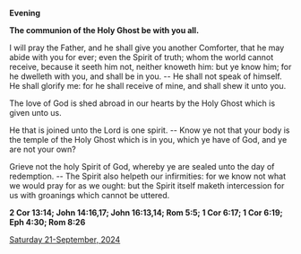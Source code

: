 **Evening**

**The communion of the Holy Ghost be with you all.**
 
I will pray the Father, and he shall give you another Comforter, that he may abide with you for ever; even the Spirit of truth; whom the world cannot receive, because it seeth him not, neither knoweth him: but ye know him; for he dwelleth with you, and shall be in you. -- He shall not speak of himself. He shall glorify me: for he shall receive of mine, and shall shew it unto you.
 
The love of God is shed abroad in our hearts by the Holy Ghost which is given unto us.
 
He that is joined unto the Lord is one spirit. -- Know ye not that your body is the temple of the Holy Ghost which is in you, which ye have of God, and ye are not your own?
 
Grieve not the holy Spirit of God, whereby ye are sealed unto the day of redemption. -- The Spirit also helpeth our infirmities: for we know not what we would pray for as we ought: but the Spirit itself maketh intercession for us with groanings which cannot be uttered.  

**2 Cor 13:14; John 14:16,17; John 16:13,14; Rom 5:5; 1 Cor 6:17; 1 Cor 6:19; Eph 4:30; Rom 8:26**

[Saturday 21-September, 2024](https://t.me/daily_light)
